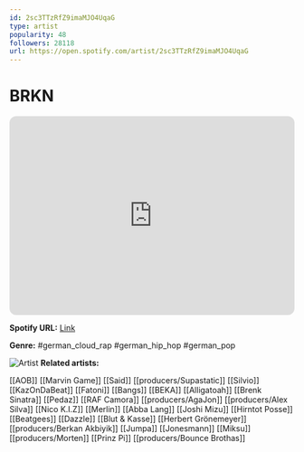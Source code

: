 ```yaml
---
id: 2sc3TTzRfZ9imaMJO4UqaG
type: artist
popularity: 48
followers: 28118
url: https://open.spotify.com/artist/2sc3TTzRfZ9imaMJO4UqaG
---
```

# BRKN

<iframe style="border-radius:12px" src="https://open.spotify.com/embed/artist/2sc3TTzRfZ9imaMJO4UqaG" width="100%" height="352" frameBorder="0" allowfullscreen="" allow="autoplay; clipboard-write; encrypted-media; fullscreen; picture-in-picture" loading="lazy"></iframe>

**Spotify URL:** [Link](https://open.spotify.com/artist/2sc3TTzRfZ9imaMJO4UqaG)

**Genre:**  #german_cloud_rap #german_hip_hop #german_pop

![Artist](https://i.scdn.co/image/ab6761610000e5eb03bf223146bde86515e68c57)
**Related artists:**

[[AOB]]
[[Marvin Game]]
[[Said]]
[[producers/Supastatic]]
[[Silvio]]
[[KazOnDaBeat]]
[[Fatoni]]
[[Bangs]]
[[BEKA]]
[[Alligatoah]]
[[Brenk Sinatra]]
[[Pedaz]]
[[RAF Camora]]
[[producers/AgaJon]]
[[producers/Alex Silva]]
[[Nico K.I.Z]]
[[Merlin]]
[[Abba Lang]]
[[Joshi Mizu]]
[[Hirntot Posse]]
[[Beatgees]]
[[Dazzle]]
[[Blut & Kasse]]
[[Herbert Grönemeyer]]
[[producers/Berkan Akbiyik]]
[[Jumpa]]
[[Jonesmann]]
[[Miksu]]
[[producers/Morten]]
[[Prinz Pi]]
[[producers/Bounce Brothas]]
